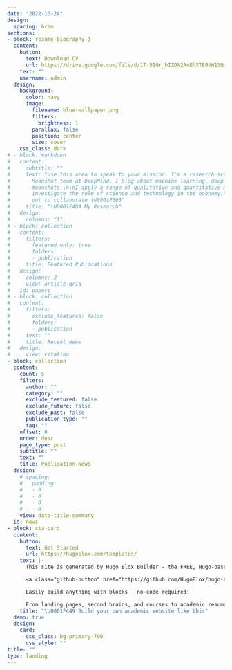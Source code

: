 ```yaml
---
date: "2022-10-24"
design:
  spacing: 6rem
sections:
- block: resume-biography-3
  content:
    button:
      text: Download CV
      url: https://drive.google.com/file/d/1T-5IGr_bIZON2AnEhXTB9VW13QYdsZln/view?usp=drive_link
    text: ""
    username: admin
  design:
    background:
      color: navy
      image:
        filename: blue-wallpaper.png
        filters:
          brightness: 1
        parallax: false
        position: center
        size: cover
    css_class: dark
# - block: markdown
#   content:
#     subtitle: ""
#     text: "Use this area to speak to your mission. I'm a research scientist in the
#       Moonshot team at DeepMind. I blog about machine learning, deep learning, and
#       moonshots.\n\nI apply a range of qualitative and quantitative methods to comprehensively
#       investigate the role of science and technology in the economy.\n\nPlease reach
#       out to collaborate \U0001F603"
#     title: "\U0001F4DA My Research"
#   design:
#     columns: "1"
# - block: collection
#   content:
#     filters:
#       featured_only: true
#       folders:
#       - publication
#     title: Featured Publications
#   design:
#     columns: 2
#     view: article-grid
#   id: papers
# - block: collection
#   content:
#     filters:
#       exclude_featured: false
#       folders:
#       - publication
#     text: ""
#     title: Recent News
#   design:
#     view: citation
- block: collection
  content:
    count: 5
    filters:
      author: ""
      category: ""
      exclude_featured: false
      exclude_future: false
      exclude_past: false
      publication_type: ""
      tag: ""
    offset: 0
    order: desc
    page_type: post
    subtitle: ""
    text: ""
    title: Publication News
  design:
    # spacing:
    #   padding:
    #   - 0
    #   - 0
    #   - 0
    #   - 0
    view: date-title-summary
  id: news
- block: cta-card
  content:
    button:
      text: Get Started
      url: https://hugoblox.com/templates/
    text: |-
      This site is generated by Hugo Blox Builder - the FREE, Hugo-based open source website builder trusted by 250,000+ academics like you.

      <a class="github-button" href="https://github.com/HugoBlox/hugo-blox-builder" data-color-scheme="no-preference: light; light: light; dark: dark;" data-icon="octicon-star" data-size="large" data-show-count="true" aria-label="Star HugoBlox/hugo-blox-builder on GitHub">Star</a>

      Easily build anything with blocks - no-code required!

      From landing pages, second brains, and courses to academic resumés, conferences, and tech blogs.
    title: "\U0001F449 Build your own academic website like this"
  demo: true
  design:
    card:
      css_class: bg-primary-700
      css_style: ""
title: ""
type: landing
---
```

